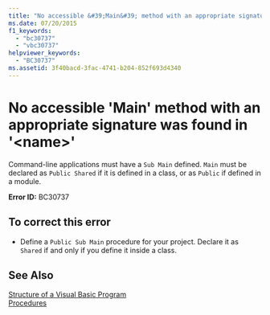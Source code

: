 ```yaml
---
title: "No accessible &#39;Main&#39; method with an appropriate signature was found in &#39;&lt;name&gt;&#39;"
ms.date: 07/20/2015
f1_keywords: 
  - "bc30737"
  - "vbc30737"
helpviewer_keywords: 
  - "BC30737"
ms.assetid: 3f40bacd-3fac-4741-b204-852f693d4340
---
```

# No accessible &#39;Main&#39; method with an appropriate signature was found in &#39;&lt;name&gt;&#39;
Command-line applications must have a `Sub Main` defined. `Main` must be declared as `Public Shared` if it is defined in a class, or as `Public` if defined in a module.  
  
 **Error ID:** BC30737  
  
## To correct this error  
  
- Define a `Public Sub Main` procedure for your project. Declare it as `Shared` if and only if you define it inside a class.  
  
## See Also  
 [Structure of a Visual Basic Program](../../../visual-basic/programming-guide/program-structure/structure-of-a-visual-basic-program.md)  
 [Procedures](../../../visual-basic/programming-guide/language-features/procedures/index.md)
